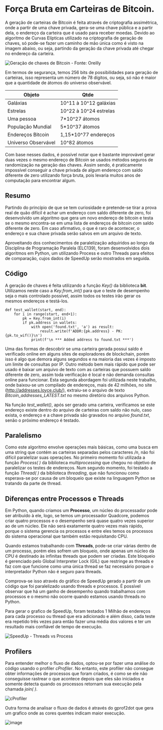 
# Força Bruta em Carteiras de Bitcoin.

A geração de carteiras de Bitcoin é feita através de criptografia assimétrica, onde a partir de uma chave privada, gera-se uma chave pública e a partir dela, o endereço da carteira que é usado para receber moedas. Devido ao algoritmo de Curvas Elípticas utilizado na criptografia de geração de chaves, só pode-se fazer um caminho de mão única como é visto na imagem abaixo, ou seja, partindo da geração da chave privada até chegar no endereço da carteira.

![Geração de chaves de Bitcoin - Fonte: Oreilly](https://github.com/clebrw/Parallel-Bitcoin-Brute-Force/blob/main/private-public-address-oreilly.png?raw=true)

Em termos de segurança, temos 256 bits de possibilidades para geração de carteiras, isso representa um número de 78 dígitos, ou seja, só não é maior que a quantidade de átomos do universo observável.

|Objeto |Qtde |
|---------------------|---------------------------|
| Galáxias            | 10^11 à 10^12 galáxias |
| Estrelas            | 10^22 à 10^24 estrelas |
| Uma pessoa          | 7*10^27 átomos |
| População Mundial   | 5*10^37 átomos |
| Endereços Bitcoin   | 1,15*10^77 endereços |
| Universo Observável | 10^82 átomos |
 
Com base nesses dados, é possível notar que é bastante improvável gerar duas vezes o mesmo endereço de Bitcoin se usados métodos seguros de randomização na geração das chaves. Assim sendo, é praticamente impossível conseguir a chave privada de algum endereço com saldo diferente de zero utilizando força bruta, pois levaria muitos anos de computação para encontrar algum.

## Resumo

Partindo do princípio de que se tem curiosidade e pretende-se tirar a prova real de quão difícil é achar um endereço com saldo diferente de zero, foi desenvolvido um algoritmo que gera um novo endereço de bitcoin e testa se o mesmo encontra-se em uma lista de endereços de bitcoin com saldo diferente de zero. Em caso afirmativo, o que é raro de acontecer, o endereço e sua chave privada serão salvos em um arquivo de texto.

Aproveitando dos conhecimentos de paralelização adquiridos ao longo da Disciplina de Programação Paralela (ELC139), foram desenvolvidos dois algoritmos em Python, um utilizando Process e outro Threads para efeitos de comparação, cujos dados de SpeedUp serão mostrados em seguida.

## Código
A geração de chaves é feita utilizando a função *Key()* da biblioteca **bit**. Utilizamos neste caso a *Key.from_int()* para que o teste de desempenho seja o mais controlado possível, assim todos os testes irão gerar os mesmos endereços e testá-los.

    def test_wallet(start, end):
        for i in range(start, end+1):
            pk = Key.from_int(i)
            if pk.address in wallets:
                with open('found.txt', 'a') as result:
                    result.write(f'ADDR:{pk.address} - PK:{pk.to_wif()}\n')
                print(f'\n *** Added address to found.txt ***')

Uma das formas de descobrir se uma carteira gerada possui saldo é verificado online em alguns sites de exploradores de blockchain, porém isso é algo que demora alguns segundos e na maioria das vezes é imposto um limite de consultas por IP. Outro método bem mais rápido que pode ser usado é baixar um arquivo de texto com as carteiras que possuem saldo diferente de zero, assim toda verificação é local e não demanda consultas online para funcionar. Esta segunda abordagem foi utilizada neste trabalho, onde baixou-se um compilado de endereços, mais de 42 milhões, no site (http://addresses.loyce.club/), extraiu-se o arquivo de texto *Bitcoin_addresses_LATEST.txt* no mesmo diretório dos arquivos Python. 

Na função *test_wallet()*, após ser gerado uma carteira, verificamos se este endereço existe dentro do arquivo de carteiras com saldo não nulo, caso exista, o endereço e a chave privada são gravados no arquivo *found.txt*, senão o próximo endereço é testado.

## Paralelismo
Como este algoritmo envolve operações mais básicas, como uma busca em uma string que contém as carteiras separadas pelos caracteres */n*, não foi difícil paralelizar suas operações. 
No primeiro momento foi utilizada a função *Process( )* da biblioteca *multiprocessing* que chegou no objetivo de paralelizar os testes de endereços. Num segundo momento, foi testado a função *Thread( )* da biblioteca *threading*, que não funcionou como esperava-se por causa de um bloqueio que existe na linguagem Python se tratando da parte de thread. 


## Diferenças entre Processos e Threads

Em Python, quando criamos um **Processo**, um núcleo do processador pode ser atribuído à ele, logo, se temos um processador Quadcore, podemos criar quatro processos e o desempenho será quase quatro vezes superior ao de um núcleo. Ele não será exatamente quatro vezes mais rápido, porque o sistema gerencia os processos e entre eles temos os processos do sistema operacional que também estão requisitando CPU.

Quando estamos trabalhando com **Threads**, pode-se criar várias dentro de um processo, porém eles sofrem um bloqueio, onde apenas um núcleo da CPU é destinado às infinitas threads que podem ser criadas. Este bloqueio é gerenciado pelo Global Interpreter Lock (GIL) que restringe as threads e faz com que funcione como uma única thread se faz necessário porque o interpretador Python não é seguro para threads.

Comprova-se isso através do gráfico de SpeedUp gerado a partir de um código que foi paralelizado usando threads e processos. É possível observar que há um ganho de desempenho quando trabalhamos com processos e o mesmo não ocorre quando estamos usando threads no Python.

Para gerar o grafico de SpeedUp, foram testados 1 Milhão de endereços para cada processo ou thread que era adicionado e além disso, cada teste era repetido três vezes para então fazer uma média dos valores e ter um resultado mais confiável de tempo de execução.

![SpeedUp - Threads vs Process ](https://github.com/clebrw/Parallel-Bitcoin-Brute-Force/blob/main/SpeedUp.png?raw=true)

## Profilers


Para entender melhor o fluxo de dados, optou-se por fazer uma análise do código usando o profiler *cProfiler*. 
No entanto, este profiler não consegue obter informações de processos que foram criados, é como se ele não conseguisse rastrear o que acontece depois que eles são iniciados e somente detecta quando os processos retornam sua execução pela chamada *join( )*.

![cProfiler](https://github.com/clebrw/Parallel-Bitcoin-Brute-Force/blob/main/cProfile.png?raw=true)

Outra forma de analisar o fluxo de dados é através do gprof2dot que gera um grafico onde as cores quentes indicam maior execução.

![image](https://github.com/clebrw/Parallel-Bitcoin-Brute-Force/blob/main/gprof2dot_output_cProfile.png?raw=true)

